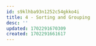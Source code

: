 ```yaml
---
id: s9klhba93n1252c54gkko4i
title: 4 - Sorting and Grouping
desc: ''
updated: 1702291670309
created: 1702291661617
---
```

